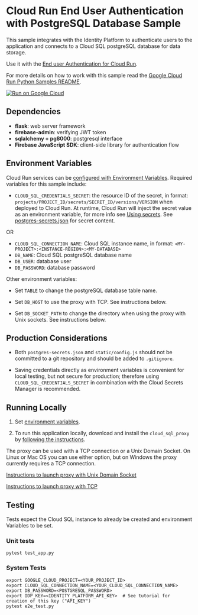 # Cloud Run End User Authentication with PostgreSQL Database Sample

This sample integrates with the Identity Platform to authenticate users to the
application and connects to a Cloud SQL postgreSQL database for data storage.

Use it with the [End user Authentication for Cloud Run](http://cloud.google.com/run/docs/tutorials/identity-platform).

For more details on how to work with this sample read the [Google Cloud Run Python Samples README](https://github.com/GoogleCloudPlatform/python-docs-samples/tree/main/run).

[![Run on Google Cloud](https://deploy.cloud.run/button.svg)](https://deploy.cloud.run)

## Dependencies

* **flask**: web server framework
* **firebase-admin**: verifying JWT token
* **sqlalchemy + pg8000**: postgresql interface
* **Firebase JavaScript SDK**: client-side library for authentication flow

## Environment Variables

Cloud Run services can be [configured with Environment Variables](https://cloud.google.com/run/docs/configuring/environment-variables).
Required variables for this sample include:

* `CLOUD_SQL_CREDENTIALS_SECRET`: the resource ID of the secret, in format: `projects/PROJECT_ID/secrets/SECRET_ID/versions/VERSION` when deployed to Cloud Run. At runtime, Cloud Run will inject the secret value as an environment variable, for more info see [Using secrets](https://cloud.google.com/run/docs/configuring/secrets#command-line). See [postgres-secrets.json](postgres-secrets.json) for secret content.

OR

* `CLOUD_SQL_CONNECTION_NAME`: Cloud SQL instance name, in format: `<MY-PROJECT>:<INSTANCE-REGION>:<MY-DATABASE>`
* `DB_NAME`: Cloud SQL postgreSQL database name
* `DB_USER`: database user
* `DB_PASSWORD`: database password

Other environment variables:

* Set `TABLE` to change the postgreSQL database table name.

* Set `DB_HOST` to use the proxy with TCP. See instructions below.

* Set `DB_SOCKET_PATH` to change the directory when using the proxy with Unix sockets.
  See instructions below.

## Production Considerations

* Both `postgres-secrets.json` and `static/config.js` should not be committed to
  a git repository and should be added to `.gitignore`.

* Saving credentials directly as environment variables is convenient for local testing,
  but not secure for production; therefore using `CLOUD_SQL_CREDENTIALS_SECRET`
  in combination with the Cloud Secrets Manager is recommended.  

## Running Locally

1. Set [environment variables](#environment-variables).

1. To run this application locally, download and install the `cloud_sql_proxy` by
[following the instructions](https://cloud.google.com/sql/docs/postgres/sql-proxy#install).

The proxy can be used with a TCP connection or a Unix Domain Socket. On Linux or
Mac OS you can use either option, but on Windows the proxy currently requires a TCP
connection.

[Instructions to launch proxy with Unix Domain Socket](https://github.com/GoogleCloudPlatform/python-docs-samples/tree/main/cloud-sql/postgres/sqlalchemy#launch-proxy-with-unix-domain-socket)

[Instructions to launch proxy with TCP](https://github.com/GoogleCloudPlatform/python-docs-samples/tree/main/cloud-sql/postgres/sqlalchemy#launch-proxy-with-tcp)


## Testing

Tests expect the Cloud SQL instance to already be created and environment Variables
to be set.

### Unit tests

```
pytest test_app.py
```

### System Tests

```
export GOOGLE_CLOUD_PROJECT=<YOUR_PROJECT_ID>
export CLOUD_SQL_CONNECTION_NAME=<YOUR_CLOUD_SQL_CONNECTION_NAME>
export DB_PASSWORD=<POSTGRESQL_PASSWORD>
export IDP_KEY=<IDENTITY_PLATFORM_API_KEY>  # See tutorial for creation of this key ("API_KEY")
pytest e2e_test.py
```

